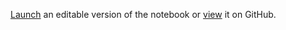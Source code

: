 [Launch](https://mybinder.org/v2/gh/casca/covid19-notebook/master?filepath=charts.ipynb) an editable version of the notebook or [view](charts.ipynb) it  on GitHub.
